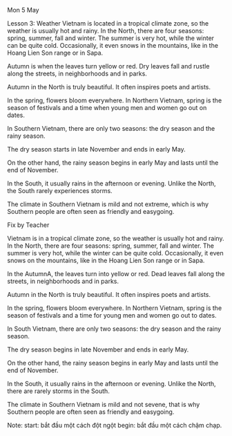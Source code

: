 Mon 5 May

Lesson 3: Weather
Vietnam is located in a tropical climate zone, so the weather is usually hot and rainy. In the North, there are four seasons: spring, summer, fall and winter. The summer is very hot, while the winter can be quite cold. Occasionally, it even snows in the mountains, like in the Hoang Lien Son range or in Sapa.

Autumn is when the leaves turn yellow or red. Dry leaves fall and rustle along the streets, in neighborhoods and in parks.

Autumn in the North is truly beautiful. It often inspires poets and artists.

In the spring, flowers bloom everywhere. In Northern Vietnam, spring is the season of festivals and a time when young men and women go out on dates.

In Southern Vietnam, there are only two seasons: the dry season and the rainy season.

The dry season starts in late November and ends in early May.

On the other hand, the rainy season begins in early May and lasts until the end of November.

In the South, it usually rains in the afternoon or evening. Unlike the North, the South rarely experiences storms.

The climate in Southern Vietnam is mild and not extreme, which is why Southern people are often seen as friendly and easygoing.


Fix by Teacher

Vietnam is in a tropical climate zone, so the weather is usually hot and rainy. In the North, there are four seasons: spring, summer, fall and winter. The summer is very hot, while the winter can be quite cold. Occasionally, it even snows on the mountains, like in the Hoang Lien Son range or in Sapa.

In the AutumnA, the leaves turn into yellow or red. Dead leaves fall along the streets, in neighborhoods and in parks.

Autumn in the North is truly beautiful. It often inspires poets and artists.

In the spring, flowers bloom everywhere. In Northern Vietnam, spring is the season of festivals and a time for young men and women go out to dates.

In South Vietnam, there are only two seasons: the dry season and the rainy season.

The dry season begins in late November and ends in early May.

On the other hand, the rainy season begins in early May and lasts until the end of November.

In the South, it usually rains in the afternoon or evening. Unlike the North, there are rarely storms in the South.

The climate in Southern Vietnam is mild and not sevene, that is why Southern people are often seen as friendly and easygoing.

Note:
start: bắt đầu một cách đột ngột
begin: bắt đầu một cách chậm chạp.
